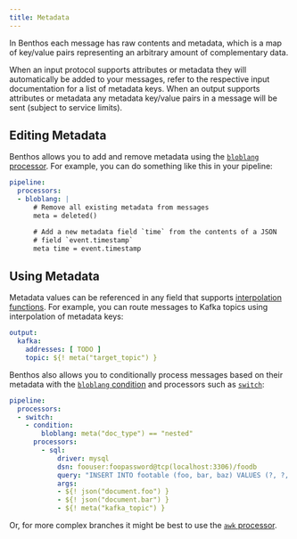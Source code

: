 ```yaml
---
title: Metadata
---
```


In Benthos each message has raw contents and metadata, which is a map of key/value pairs representing an arbitrary amount of complementary data.

When an input protocol supports attributes or metadata they will automatically be added to your messages, refer to the respective input documentation for a list of metadata keys. When an output supports attributes or metadata any metadata key/value pairs in a message will be sent (subject to service limits).

## Editing Metadata

Benthos allows you to add and remove metadata using the [`bloblang` processor][processors.bloblang]. For example, you can do something like this in your pipeline:

```yaml
pipeline:
  processors:
  - bloblang: |
      # Remove all existing metadata from messages
      meta = deleted()

      # Add a new metadata field `time` from the contents of a JSON
      # field `event.timestamp`
      meta time = event.timestamp
```

## Using Metadata

Metadata values can be referenced in any field that supports [interpolation functions][interpolation]. For example, you can route messages to Kafka topics using interpolation of metadata keys:

```yaml
output:
  kafka:
    addresses: [ TODO ]
    topic: ${! meta("target_topic") }
```

Benthos also allows you to conditionally process messages based on their metadata with the [`bloblang` condition][conditions.bloblang] and processors such as [`switch`][processors.switch]:

```yaml
pipeline:
  processors:
  - switch:
    - condition:
        bloblang: meta("doc_type") == "nested"
      processors:
        - sql:
            driver: mysql
            dsn: foouser:foopassword@tcp(localhost:3306)/foodb
            query: "INSERT INTO footable (foo, bar, baz) VALUES (?, ?, ?);"
            args:
            - ${! json("document.foo") }
            - ${! json("document.bar") }
            - ${! meta("kafka_topic") }
```

Or, for more complex branches it might be best to use the [`awk` processor][processors.awk].

[interpolation]: /docs/configuration/interpolation
[processors.switch]: /docs/components/processors/switch
[processors.awk]: /docs/components/processors/awk
[processors.bloblang]: /docs/components/processors/bloblang
[conditions.bloblang]: /docs/components/conditions/bloblang